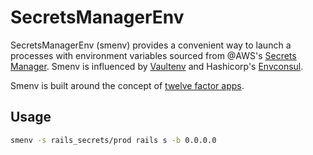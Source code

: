# SecretsManagerEnv

SecretsManagerEnv (smenv) provides a convenient way to launch a processes with
environment variables sourced from @AWS's [Secrets Manager](https://aws.amazon.com/secrets-manager). Smenv is influenced
by [Vaultenv](https://github.com/channable/vaultenv) and Hashicorp's [Envconsul](https://github.com/hashicorp/envconsul).


Smenv is built around the concept of [twelve factor apps](https://12factor.net/config).

## Usage
```bash
smenv -s rails_secrets/prod rails s -b 0.0.0.0
```
